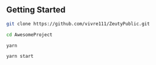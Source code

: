## Getting Started


```bash
git clone https://github.com/vivre111/ZeutyPublic.git
```
```bash
cd AwesomeProject
```
```bash
yarn
```
```bash
yarn start
```


